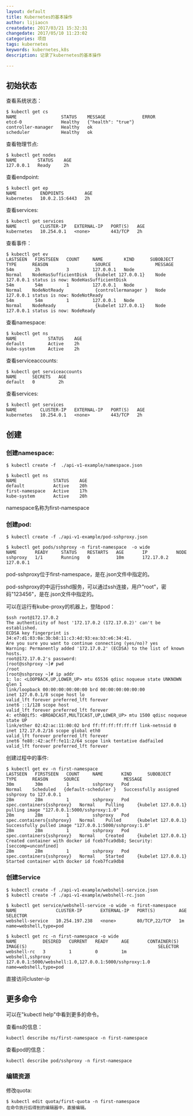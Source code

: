```yaml
---
layout: default
title: Kubernetes的基本操作
author: lijiaocn
createdate: 2017/03/21 15:32:31
changedate: 2017/05/10 11:23:02
categories: 项目
tags: kubernetes
keywords: kubernetes,k8s
description: 记录了kubernetes的基本操作

---
```


## 初始状态

查看系统状态：

	$ kubectl get cs
	NAME                 STATUS    MESSAGE              ERROR
	etcd-0               Healthy   {"health": "true"}
	controller-manager   Healthy   ok
	scheduler            Healthy   ok

查看物理节点:

	$ kubectl get nodes
	NAME        STATUS    AGE
	127.0.0.1   Ready     2h

查看endpoint:

	$ kubectl get ep
	NAME         ENDPOINTS        AGE
	kubernetes   10.0.2.15:6443   2h

查看services:

	$ kubectl get services
	NAME         CLUSTER-IP   EXTERNAL-IP   PORT(S)   AGE
	kubernetes   10.254.0.1   <none>        443/TCP   2h

查看事件：

	$ kubectl get ev
	LASTSEEN   FIRSTSEEN   COUNT     NAME        KIND      SUBOBJECT   TYPE      REASON                  SOURCE                 MESSAGE
	54m        2h          3         127.0.0.1   Node                  Normal    NodeHasSufficientDisk   {kubelet 127.0.0.1}    Node 127.0.0.1 status is now: NodeHasSufficientDisk
	54m        54m         1         127.0.0.1   Node                  Normal    NodeNotReady            {controllermanager }   Node 127.0.0.1 status is now: NodeNotReady
	54m        54m         1         127.0.0.1   Node                  Normal    NodeReady               {kubelet 127.0.0.1}    Node 127.0.0.1 status is now: NodeReady

查看namespace:

	$ kubectl get ns
	NAME            STATUS    AGE
	default         Active    2h
	kube-system     Active    2h

查看serviceaccounts:

	$ kubectl get serviceaccounts
	NAME      SECRETS   AGE
	default   0         2h

查看services:

	$ kubectl get services
	NAME         CLUSTER-IP   EXTERNAL-IP   PORT(S)   AGE
	kubernetes   10.254.0.1   <none>        443/TCP   2h

## 创建

### 创建namespace:

	$ kubectl create -f  ./api-v1-example/namespace.json

	$ kubectl get ns
	NAME              STATUS    AGE
	default           Active    20h
	first-namespace   Active    17h
	kube-system       Active    20h

namespace名称为first-namespace

### 创建pod:

	$ kubectl create -f ./api-v1-example/pod-sshproxy.json

	$ kubectl get pods/sshproxy -n first-namespace  -o wide
	NAME       READY     STATUS    RESTARTS   AGE       IP           NODE
	sshproxy   1/1       Running   0          10m       172.17.0.2   127.0.0.1

pod-sshproxy位于first-namespace，是在.json文件中指定的。

pod-sshproxy的中运行sshd服务，可以通过ssh连接，用户"root"，密码"123456"，是在.json文件中指定的。

可以在运行有kube-proxy的机器上，登陆pod：

	$ssh root@172.17.0.2
	The authenticity of host '172.17.0.2 (172.17.0.2)' can't be established.
	ECDSA key fingerprint is 34:e7:d1:03:0a:3b:b8:11:c3:4d:93:ea:b3:e6:34:41.
	Are you sure you want to continue connecting (yes/no)? yes
	Warning: Permanently added '172.17.0.2' (ECDSA) to the list of known hosts.
	root@172.17.0.2's password:
	[root@sshproxy ~]# pwd
	/root
	[root@sshproxy ~]# ip addr
	1: lo: <LOOPBACK,UP,LOWER_UP> mtu 65536 qdisc noqueue state UNKNOWN qlen 1
	link/loopback 00:00:00:00:00:00 brd 00:00:00:00:00:00
	inet 127.0.0.1/8 scope host lo
	valid_lft forever preferred_lft forever
	inet6 ::1/128 scope host
	valid_lft forever preferred_lft forever
	4: eth0@if5: <BROADCAST,MULTICAST,UP,LOWER_UP> mtu 1500 qdisc noqueue state UP
	link/ether 02:42:ac:11:00:02 brd ff:ff:ff:ff:ff:ff link-netnsid 0
	inet 172.17.0.2/16 scope global eth0
	valid_lft forever preferred_lft forever
	inet6 fe80::42:acff:fe11:2/64 scope link tentative dadfailed
	valid_lft forever preferred_lft forever

创建过程中的事件:

	$ kubectl get ev -n first-namespace
	LASTSEEN   FIRSTSEEN   COUNT     NAME       KIND      SUBOBJECT                   TYPE      REASON      SOURCE                 MESSAGE
	30m        30m         1         sshproxy   Pod                                   Normal    Scheduled   {default-scheduler }   Successfully assigned sshproxy to 127.0.0.1
	28m        28m         1         sshproxy   Pod       spec.containers{sshproxy}   Normal    Pulling     {kubelet 127.0.0.1}    pulling image "127.0.0.1:5000/sshproxy:1.0"
	28m        28m         1         sshproxy   Pod       spec.containers{sshproxy}   Normal    Pulled      {kubelet 127.0.0.1}    Successfully pulled image "127.0.0.1:5000/sshproxy:1.0"
	28m        28m         1         sshproxy   Pod       spec.containers{sshproxy}   Normal    Created     {kubelet 127.0.0.1}    Created container with docker id fceb7fca9db8; Security:[seccomp=unconfined]
	28m        28m         1         sshproxy   Pod       spec.containers{sshproxy}   Normal    Started     {kubelet 127.0.0.1}    Started container with docker id fceb7fca9db8

### 创建Service

	$ kubectl create -f ./api-v1-example/webshell-service.json
	$ kubectl create -f ./api-v1-example/webshell-rc.json

	$ kubectl get service/webshell-service -o wide -n first-namespace
	NAME               CLUSTER-IP       EXTERNAL-IP   PORT(S)         AGE       SELECTOR
	webshell-service   10.254.197.238   <none>        80/TCP,22/TCP   1m        name=webshell,type=pod

	$ kubectl get rc -n first-namespace -o wide
	NAME          DESIRED   CURRENT   READY     AGE       CONTAINER(S)        IMAGE(S)                                                  SELECTOR
	webshell-rc   3         1         0         1m        webshell,sshproxy   127.0.0.1:5000/webshell:1.0,127.0.0.1:5000/sshproxy:1.0   name=webshell,type=pod

直接访问cluster-ip

## 更多命令

可以在"kubectl help"中看到更多的命令。

查看ns的信息：

	kubectl describe ns/first-namespace -n first-namespace

查看pod的信息：

	kubectl describe pod/sshproxy -n first-namespace

### 编辑资源

修改quota:

	$ kubectl edit quota/first-quota -n first-namespace
	在命令执行后得到的编辑器中，直接编辑。

